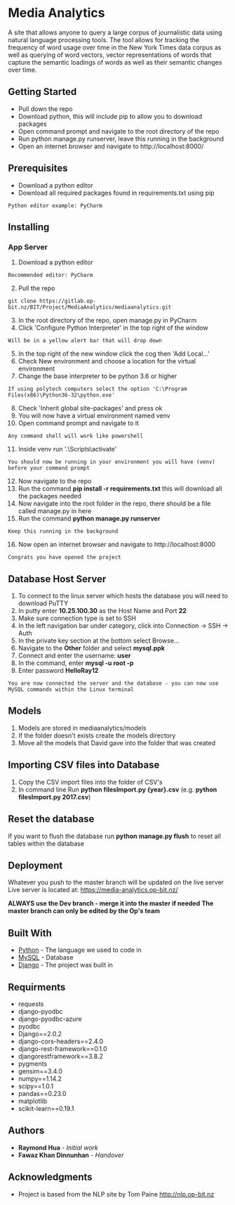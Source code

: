 # Media Analytics

A site that allows anyone to query a large corpus of journalistic data using natural language processing tools. 
The tool allows for tracking the frequency of word usage over time in the New York Times data corpus as well as querying of word vectors, vector representations of words that capture the semantic loadings of words as well as their semantic changes over time.

## Getting Started

<ul>
    <li>Pull down the repo</li>
    <li>Download python, this will include pip to allow you to download packages</li>
    <li>Open command prompt and navigate to the root directory of the repo</li>
    <li>Run python manage.py runserver, leave this running in the background</li>
    <li>Open an internet browser and navigate to http://localhost:8000/</li>
</ul>

## Prerequisites

<ul>
    <li>Download a python editor</li>
    <li>Download all required packages found in requirements.txt using pip</li>
</ul>


```
Python editor example: PyCharm

```

## Installing

### App Server

1. Download a python editor
```
Recommended editor: PyCharm
```
2. Pull the repo
```
git clone https://gitlab.op-bit.nz/BIT/Project/MediaAnalytics/mediaanalytics.git
```
3. In the root directory of the repo, open manage.py in PyCharm
4. Click 'Configure Python Interpreter' in the top right of the window
```
Will be in a yellow alert bar that will drop down
```
5. In the top right of the new window click the cog then 'Add Local...'
6. Check New environment and choose a location for the virtual environment
7. Change the base interpreter to be python 3.6 or higher
```
If using polytech computers select the option 'C:\Program Files(x86)\Python36-32\python.exe'
```
8. Check 'Inherit global site-packages' and press ok
9. You will now have a virtual environment named venv
10. Open command prompt and navigate to it
```
Any command shell will work like powershell
```
11. Inside venv run '.\Scripts\activate'
```
You should now be running in your environment you will have (venv) before your command prompt
```
12. Now navigate to the repo
13. Run the command **pip install -r requirements.txt** this will download all the packages needed
14. Now navigate into the root folder in the repo, there should be a file called manage.py in here
15. Run the command **python manage.py runserver**
```
Keep this running in the background
```
16. Now open an internet browser and navigate to http://localhost:8000
```
Congrats you have opened the project
```

## Database Host Server

1. To connect to the linux server which hosts the database you will need to download PuTTY
2. In putty enter **10.25.100.30** as the Host Name and Port **22**
3. Make sure connection type is set to SSH
4. In the left navigation bar under category, click into Connection -> SSH -> Auth
5. In the private key section at the bottom select Browse...
6. Navigate to the **Other** folder and select **mysql.ppk**
7. Connect and enter the username: **user**
8. In the command, enter **mysql -u root -p**
9. Enter password **HelloRay12**
```
You are now connected the server and the database - you can now use MySQL commands within the Linux terminal
```

## Models

1. Models are stored in mediaanalytics/models
2. If the folder doesn't exists create the models directory
3. Move all the models that David gave into the folder that was created

## Importing CSV files into Database

1. Copy the CSV import files into the folder of CSV's
2. In command line Run **python filesImport.py {year}.csv** (e.g. **python filesImport.py 2017.csv**)

## Reset the database
If you want to flush the database run **python manage.py flush** to reset all tables within the database

## Deployment

Whatever you push to the master branch will be updated on the live server
Live server is located at: https://media-analytics.op-bit.nz/

**ALWAYS use the Dev branch - merge it into the master if needed**
**The master branch can only be edited by the Op's team**

## Built With

* [Python](https://docs.python.org/3/) - The language we used to code in
* [MySQL](https://www.mysql.org/) - Database
* [Django](https://docs.djangoproject.com/en/2.1/) - The project was built in


## Requirments

- requests
- django-pyodbc
- django-pyodbc-azure
- pyodbc
- Django==2.0.2
- django-cors-headers==2.4.0
- django-rest-framework==0.1.0
- djangorestframework==3.8.2
- pygments
- gensim==3.4.0
- numpy==1.14.2
- scipy==1.0.1
- pandas==0.23.0
- matplotlib
- scikit-learn==0.19.1

## Authors

* **Raymond Hua** - *Initial work* 
* **Fawaz Khan Dinnunhan** - *Handover* 


## Acknowledgments

* Project is based from the NLP site by Tom Paine http://nlp.op-bit.nz
